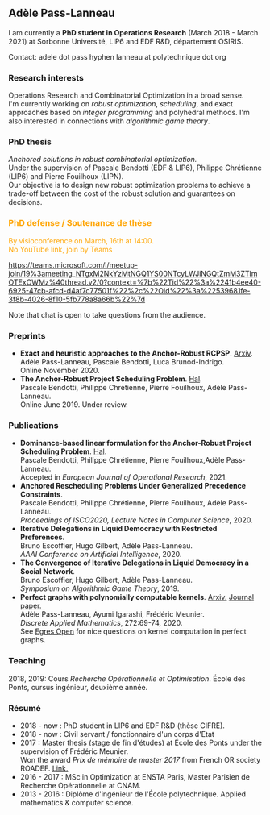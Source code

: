 ## Adèle Pass-Lanneau

I am currently a **PhD student in Operations Research** (March 2018 - March 2021) at Sorbonne Université, LIP6 and EDF R&D, département OSIRIS.

Contact: adele dot pass hyphen lanneau at polytechnique dot org



### Research interests
Operations Research and Combinatorial Optimization in a broad sense.  
I'm currently working on *robust optimization*, *scheduling*, and exact approaches based on *integer programming* and polyhedral methods. I'm also interested in connections with *algorithmic game theory*.

### PhD thesis
_Anchored solutions in robust combinatorial optimization._  
Under the supervision of Pascale Bendotti (EDF & LIP6), Philippe Chrétienne (LIP6) and Pierre Fouilhoux (LIPN).  
Our objective is to design new robust optimization problems to achieve a trade-off between the cost of the robust solution and guarantees on decisions.

### <span style="color:orange"> PhD defense / Soutenance de thèse </span>  
<span style="color:orange"> By visioconference on March, 16th at 14:00.  
No YouTube link, join by Teams
  
https://teams.microsoft.com/l/meetup-join/19%3ameeting_NTgxM2NkYzMtNGQ1YS00NTcyLWJiNGQtZmM3ZTlmOTExOWMz%40thread.v2/0?context=%7b%22Tid%22%3a%2241b4ee40-6925-47cb-afcd-d4af7c77501f%22%2c%22Oid%22%3a%22539681fe-3f8b-4026-8f10-5fb778a8a66b%22%7d

Note that chat is open to take questions from the audience.  
</span>


### Preprints
- **Exact and heuristic approaches to the Anchor-Robust RCPSP**. [Arxiv](https://arxiv.org/abs/2011.02020).  
Adèle Pass-Lanneau, Pascale Bendotti, Luca Brunod-Indrigo.  
Online November 2020.  
- **The Anchor-Robust Project Scheduling Problem**. [Hal](https://hal.archives-ouvertes.fr/hal-02144834v1).   
Pascale Bendotti, Philippe Chrétienne, Pierre Fouilhoux, Adèle Pass-Lanneau.   
Online June 2019. Under review.  


### Publications

- **Dominance-based linear formulation for the Anchor-Robust Project Scheduling Problem**. [Hal](https://hal.inria.fr/hal-02938158/).  
Pascale Bendotti, Philippe Chrétienne, Pierre Fouilhoux,Adèle Pass-Lanneau.  
Accepted in _European Journal of Operational Research_, 2021.
- **Anchored Rescheduling Problems Under Generalized Precedence Constraints**.  
Pascale Bendotti, Philippe Chrétienne, Pierre Fouilhoux, Adèle Pass-Lanneau.   
_Proceedings of ISCO2020, Lecture Notes in Computer Science_, 2020.  
- **Iterative Delegations in Liquid Democracy with Restricted Preferences**.  
Bruno Escoffier, Hugo Gilbert, Adèle Pass-Lanneau.  
_AAAI Conference on Artificial Intelligence_, 2020.  
- **The Convergence of Iterative Delegations in Liquid Democracy in a Social Network**.  
Bruno Escoffier, Hugo Gilbert, Adèle Pass-Lanneau.  
_Symposium on Algorithmic Game Theory_, 2019. 
- **Perfect graphs with polynomially computable kernels**. [Arxiv.](https://arxiv.org/abs/1801.02253) [Journal paper.](https://www.sciencedirect.com/science/article/abs/pii/S0166218X18305067)  
Adèle Pass-Lanneau, Ayumi Igarashi, Frédéric Meunier.  
_Discrete Applied Mathematics_, 272:69-74, 2020.  
See [Egres Open](http://lemon.cs.elte.hu/egres/open/Finding_kernels_in_special_digraphs) for nice questions on kernel computation in perfect graphs.  



### Teaching

2018, 2019: Cours _Recherche Opérationnelle et Optimisation_. École des Ponts, cursus ingénieur, deuxième année.

### Résumé
- 2018 - now : PhD student in LIP6 and EDF R&D (thèse CIFRE).
- 2018 - now : Civil servant / fonctionnaire d'un corps d'Etat
- 2017 : Master thesis (stage de fin d'études) at École des Ponts under the supervision of Frédéric Meunier.  
Won the award *Prix de mémoire de master 2017* from French OR society ROADEF. [Link.](https://www.roadef.org/roadef-prix-etudiant-master)
- 2016 - 2017 : MSc in Optimization at ENSTA Paris, Master Parisien de Recherche Opérationnelle at CNAM.
- 2013 - 2016 : Diplôme d'ingénieur de l'École polytechnique. Applied mathematics & computer science.


